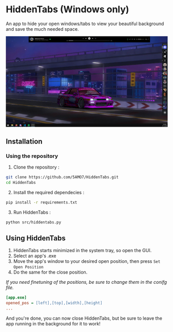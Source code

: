 # HiddenTabs (Windows only)
 An app to hide your open windows/tabs to view your beautiful background and save the much needed space.

![HiddenTabs hiding and showing windows](HiddenTabs_in_action.gif)

## Installation
### Using the repository
1. Clone the repository :
```bash
git clone https://github.com/5AMO7/HiddenTabs.git
cd HiddenTabs
```
2. Install the required dependecies :
```bash
pip install -r requirements.txt
```
3. Run HiddenTabs :
```bash
python src/hiddentabs.py
```

## Using HiddenTabs
1. HiddenTabs starts minimized in the system tray, so open the GUI.
2. Select an app's .exe
3. Move the app's window to your desired open position, then press `Set Open Position`
4. Do the same for the close position.

_If you need finetuning of the positions, be sure to change them in the conifg file._
```ini
[app.exe]
opened_pos = [left],[top],[width],[height]
...
```

And you're done, you can now close HiddenTabs, but be sure to leave the app running in the background for it to work!